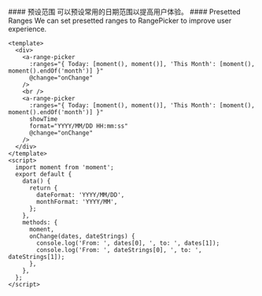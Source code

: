 <cn>
#### 预设范围
可以预设常用的日期范围以提高用户体验。
</cn>

<us>
#### Presetted Ranges
We can set presetted ranges to RangePicker to improve user experience.
</us>

```tpl
<template>
  <div>
    <a-range-picker
      :ranges="{ Today: [moment(), moment()], 'This Month': [moment(), moment().endOf('month')] }"
      @change="onChange"
    />
    <br />
    <a-range-picker
      :ranges="{ Today: [moment(), moment()], 'This Month': [moment(), moment().endOf('month')] }"
      showTime
      format="YYYY/MM/DD HH:mm:ss"
      @change="onChange"
    />
  </div>
</template>
<script>
  import moment from 'moment';
  export default {
    data() {
      return {
        dateFormat: 'YYYY/MM/DD',
        monthFormat: 'YYYY/MM',
      };
    },
    methods: {
      moment,
      onChange(dates, dateStrings) {
        console.log('From: ', dates[0], ', to: ', dates[1]);
        console.log('From: ', dateStrings[0], ', to: ', dateStrings[1]);
      },
    },
  };
</script>
```
